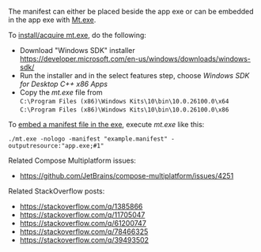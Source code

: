 The manifest can either be placed beside the app exe or
can be embedded in the app exe with [Mt.exe][1].

To [install/acquire mt.exe][2], do the following:
  - Download "Windows SDK" installer  
    https://developer.microsoft.com/en-us/windows/downloads/windows-sdk/
  - Run the installer and in the select features step, choose *Windows SDK for Desktop C++ x86 Apps*
  - Copy the *mt.exe* file from  
    `C:\Program Files (x86)\Windows Kits\10\bin\10.0.26100.0\x64`  
    `C:\Program Files (x86)\Windows Kits\10\bin\10.0.26100.0\x86`

To [embed a manifest file in the exe][3], execute *mt.exe* like this:

```shell
./mt.exe -nologo -manifest "example.manifest" -outputresource:"app.exe;#1"
```

Related Compose Multiplatform issues:
  - https://github.com/JetBrains/compose-multiplatform/issues/4251

Related StackOverflow posts:
  - https://stackoverflow.com/q/1385866
  - https://stackoverflow.com/q/11705047
  - https://stackoverflow.com/q/61200747
  - https://stackoverflow.com/q/78466325
  - https://stackoverflow.com/q/39493502


[1]: https://learn.microsoft.com/en-us/windows/win32/sbscs/mt-exe
[2]: https://stackoverflow.com/q/54462568
[3]: https://github.com/bmatzelle/gow/pull/157
